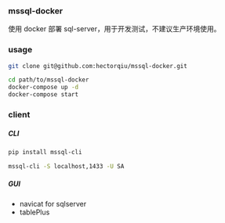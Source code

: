 ### mssql-docker

使用 docker 部署 sql-server，用于开发测试，不建议生产环境使用。

### usage

```sh
git clone git@github.com:hectorqiu/mssql-docker.git

cd path/to/mssql-docker
docker-compose up -d
docker-compose start
```

### client 

##### CLI

```sh
pip install mssql-cli

mssql-cli -S localhost,1433 -U SA
```

##### GUI

- navicat for sqlserver
- tablePlus



